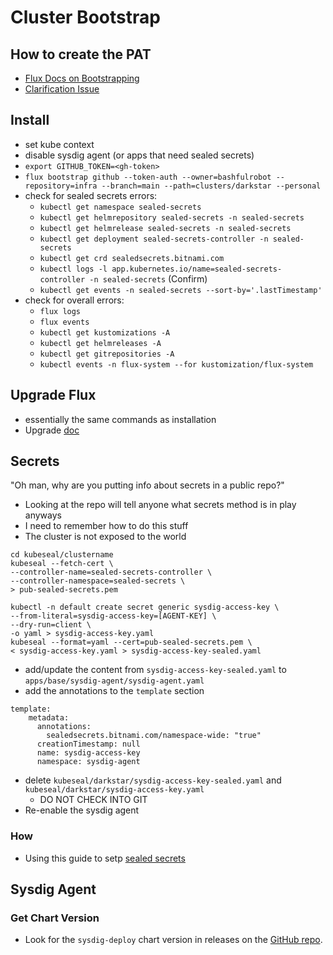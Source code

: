 # Cluster Bootstrap

## How to create the PAT

- [Flux Docs on Bootstrapping](https://fluxcd.io/flux/installation/bootstrap/github/#github-organization)
- [Clarification Issue](https://github.com/fluxcd/flux2/issues/4412)

## Install

- set kube context
- disable sysdig agent (or apps that need sealed secrets)
- `export GITHUB_TOKEN=<gh-token>`
- `flux bootstrap github --token-auth --owner=bashfulrobot --repository=infra --branch=main --path=clusters/darkstar --personal`
- check for sealed secrets errors:
    - `kubectl get namespace sealed-secrets`
    - `kubectl get helmrepository sealed-secrets -n sealed-secrets`
    - `kubectl get helmrelease sealed-secrets -n sealed-secrets`
    - `kubectl get deployment sealed-secrets-controller -n sealed-secrets`
    - `kubectl get crd sealedsecrets.bitnami.com`
    - `kubectl logs -l app.kubernetes.io/name=sealed-secrets-controller -n sealed-secrets` (Confirm)
    - `kubectl get events -n sealed-secrets --sort-by='.lastTimestamp'`
- check for overall errors:
    - `flux logs`
    - `flux events`
    - `kubectl get kustomizations -A`
    - `kubectl get helmreleases -A`
    - `kubectl get gitrepositories -A`
    - `kubectl events -n flux-system --for kustomization/flux-system`

## Upgrade Flux

- essentially the same commands as installation
- Upgrade [doc](https://fluxcd.io/flux/installation/upgrade/)

## Secrets

"Oh man, why are you putting info about secrets in a public repo?"

- Looking at the repo will tell anyone what secrets method is in play anyways
- I need to remember how to do this stuff
- The cluster is not exposed to the world

```
cd kubeseal/clustername
kubeseal --fetch-cert \
--controller-name=sealed-secrets-controller \
--controller-namespace=sealed-secrets \
> pub-sealed-secrets.pem
```

```
kubectl -n default create secret generic sysdig-access-key \
--from-literal=sysdig-access-key=[AGENT-KEY] \
--dry-run=client \
-o yaml > sysdig-access-key.yaml
kubeseal --format=yaml --cert=pub-sealed-secrets.pem \
< sysdig-access-key.yaml > sysdig-access-key-sealed.yaml
```

- add/update the content from `sysdig-access-key-sealed.yaml` to `apps/base/sysdig-agent/sysdig-agent.yaml`
- add the annotations to the `template` section

```
template:
    metadata:
      annotations:
        sealedsecrets.bitnami.com/namespace-wide: "true"
      creationTimestamp: null
      name: sysdig-access-key
      namespace: sysdig-agent
```

- delete `kubeseal/darkstar/sysdig-access-key-sealed.yaml` and `kubeseal/darkstar/sysdig-access-key.yaml`
    - DO NOT CHECK INTO GIT
- Re-enable the sysdig agent

### How

- Using this guide to setp [sealed secrets](https://fluxcd.io/flux/guides/sealed-secrets/)

## Sysdig Agent

### Get Chart Version

- Look for the `sysdig-deploy` chart version in releases on the [GitHub repo](https://github.com/sysdiglabs/charts/releases).
